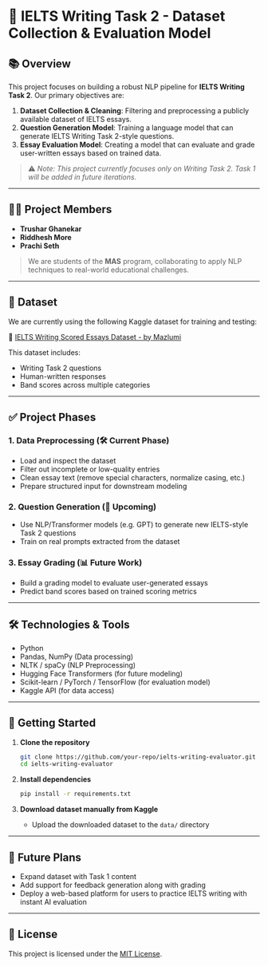 # 📝 IELTS Writing Task 2 - Dataset Collection & Evaluation Model

## 📚 Overview

This project focuses on building a robust NLP pipeline for **IELTS Writing Task 2**. Our primary objectives are:

1. **Dataset Collection & Cleaning**: Filtering and preprocessing a publicly available dataset of IELTS essays.
2. **Question Generation Model**: Training a language model that can generate IELTS Writing Task 2-style questions.
3. **Essay Evaluation Model**: Creating a model that can evaluate and grade user-written essays based on trained data.

> ⚠️ *Note: This project currently focuses only on Writing Task 2. Task 1 will be added in future iterations.*

---

## 👨‍💻 Project Members

- **Trushar Ghanekar**
- **Riddhesh More**
- **Prachi Seth**

> We are students of the **MAS** program, collaborating to apply NLP techniques to real-world educational challenges.

---

## 📂 Dataset

We are currently using the following Kaggle dataset for training and testing:

🔗 [IELTS Writing Scored Essays Dataset - by Mazlumi](https://www.kaggle.com/datasets/mazlumi/ielts-writing-scored-essays-dataset/data)

This dataset includes:
- Writing Task 2 questions
- Human-written responses
- Band scores across multiple categories

---

## ✅ Project Phases

### 1. Data Preprocessing (🛠️ Current Phase)
- Load and inspect the dataset
- Filter out incomplete or low-quality entries
- Clean essay text (remove special characters, normalize casing, etc.)
- Prepare structured input for downstream modeling

### 2. Question Generation (🧠 Upcoming)
- Use NLP/Transformer models (e.g. GPT) to generate new IELTS-style Task 2 questions
- Train on real prompts extracted from the dataset

### 3. Essay Grading (📊 Future Work)
- Build a grading model to evaluate user-generated essays
- Predict band scores based on trained scoring metrics

---

## 🛠️ Technologies & Tools

- Python
- Pandas, NumPy (Data processing)
- NLTK / spaCy (NLP Preprocessing)
- Hugging Face Transformers (for future modeling)
- Scikit-learn / PyTorch / TensorFlow (for evaluation model)
- Kaggle API (for data access)

---

## 🚀 Getting Started

1. **Clone the repository**
   ```bash
   git clone https://github.com/your-repo/ielts-writing-evaluator.git
   cd ielts-writing-evaluator
   ```

2. **Install dependencies**
   ```bash
   pip install -r requirements.txt
   ```

3. **Download dataset manually from Kaggle**  
   - Upload the downloaded dataset to the `data/` directory
---

## 📌 Future Plans

- Expand dataset with Task 1 content
- Add support for feedback generation along with grading
- Deploy a web-based platform for users to practice IELTS writing with instant AI evaluation

---

## 📄 License

This project is licensed under the [MIT License](LICENSE).
